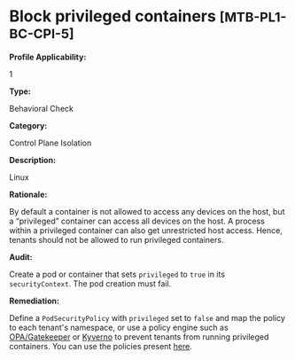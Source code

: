# Block privileged containers <small>[MTB-PL1-BC-CPI-5] </small>

**Profile Applicability:**

1

**Type:**

Behavioral Check

**Category:**

Control Plane Isolation

**Description:**

Linux

**Rationale:**

By default a container is not allowed to access any devices on the host, but a “privileged” container can access all devices on the host. A process within a privileged container can also get unrestricted host access. Hence, tenants should not be allowed to run privileged containers.

**Audit:**

Create a pod or container that sets `privileged` to `true` in its `securityContext`. The pod creation must fail.

**Remediation:**

Define a `PodSecurityPolicy` with `privileged` set to `false` and map the policy to each tenant&#39;s namespace, or use a policy engine such as [OPA/Gatekeeper](https://github.com/open-policy-agent/gatekeeper) or [Kyverno](https://kyverno.io) to prevent tenants from running privileged containers. You can use the policies present [here](https://github.com/kubernetes-sigs/multi-tenancy/tree/master/benchmarks/kubectl-mtb/test/policies).

